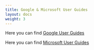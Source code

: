 ```yaml
---
title: Google & Microsoft User Guides
layout: docs
weight: 3
---
```

Here you can find [Google User Guides](https://support.google.com/a/users/answer/10197229?visit_id=638188023327889232-91324800&hl=en&rd=1) 

Here you can find [Microsoft User Guides](https://learn.microsoft.com/en-us/microsoft-365/?view=o365-worldwide)